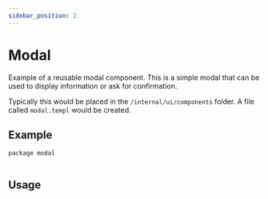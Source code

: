 ```yaml
---
sidebar_position: 2
---
```


# Modal

Example of a reusable modal component. This is a simple modal that can be used to display information or ask for confirmation.

Typically this would be placed in the `/internal/ui/components` folder. A file called `modal.templ` would be created.

## Example

```templ
package modal


```

## Usage
